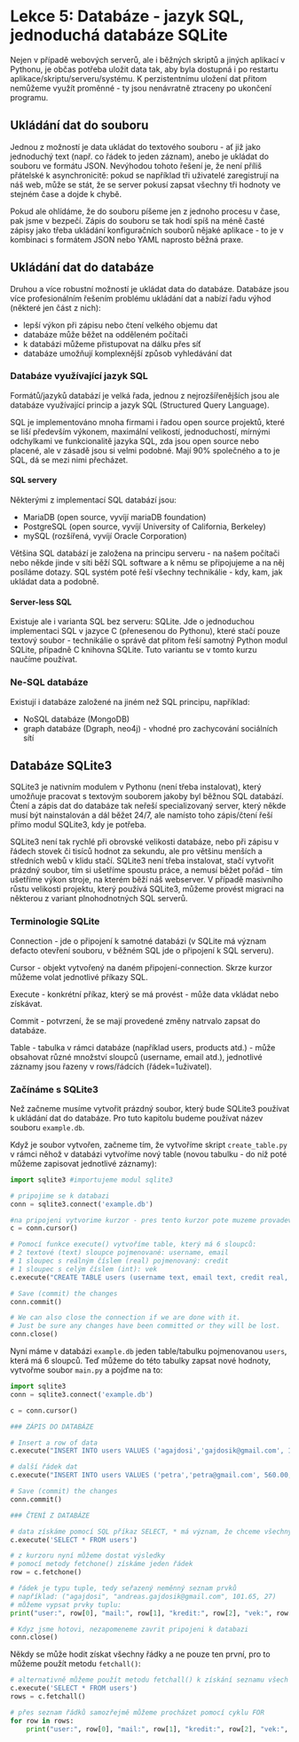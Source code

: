# Lekce 5: Databáze - jazyk SQL, jednoduchá databáze SQLite

Nejen v případě webových serverů, ale i běžných skriptů a jiných aplikací v Pythonu, je občas potřeba uložit data tak, aby byla dostupná i po restartu aplikace/skriptu/serveru/systému.
K perzistentnímu uložení dat přitom nemůžeme využít proměnné - ty jsou nenávratně ztraceny po ukončení programu.

## Ukládání dat do souboru
Jednou z možností je data ukládat do textového souboru - ať již jako jednoduchý text (např. co řádek to jeden záznam), anebo je ukládat do souboru ve formátu JSON.
Nevýhodou tohoto řešení je, že není příliš přátelské k asynchronicitě: pokud se například tři uživatelé zaregistrují na náš web, může se stát, že se server pokusí zapsat všechny tři hodnoty ve stejném čase a dojde k chybě.

Pokud ale ohlídáme, že do souboru píšeme jen z jednoho procesu v čase, pak jsme v bezpečí.
Zápis do souboru se tak hodí spíš na méně časté zápisy jako třeba ukládání konfiguračních souborů nějaké aplikace - to je v kombinaci s formátem JSON nebo YAML naprosto běžná praxe.

## Ukládání dat do databáze

Druhou a více robustní možností je ukládat data do databáze.
Databáze jsou více profesionálním řešením problému ukládání dat a nabízí řadu výhod (některé jen část z nich):
- lepší výkon při zápisu nebo čtení velkého objemu dat
- databáze může běžet na odděleném počítači
- k databázi můžeme přistupovat na dálku přes síť
- databáze umožňují komplexnější způsob vyhledávání dat

### Databáze využívající jazyk SQL 
Formátů/jazyků databází je velká řada, jednou z nejrozšířenějších jsou ale databáze využívající princip a jazyk SQL (Structured Query Language).

SQL je implementováno mnoha firmami i řadou open source projektů, které se liší především výkonem, maximální velikostí, jednoduchostí, mírnými odchylkami ve funkcionalitě jazyka SQL, zda jsou open source nebo placené, ale v zásadě jsou si velmi podobné.
Mají 90% společného a to je SQL, dá se mezi nimi přecházet.

#### SQL servery

Některými z implementací SQL databází jsou:
- MariaDB (open source, vyvíjí mariaDB foundation)
- PostgreSQL (open source, vyvíjí University of California, Berkeley)
- mySQL (rozšířená, vyvíjí Oracle Corporation)

Většina SQL databází je založena na principu serveru - na našem počítači nebo někde jinde v síti běží SQL software a k němu se připojujeme a na něj posíláme dotazy.
SQL systém poté řeší všechny technikálie - kdy, kam, jak ukládat data a podobně.

#### Server-less SQL

Existuje ale i varianta SQL bez serveru: SQLite.
Jde o jednoduchou implementaci SQL v jazyce C (přenesenou do Pythonu), které stačí pouze textový soubor - technikálie o správě dat přitom řeší samotný Python modul SQLite, případně C knihovna SQLite.
Tuto variantu se v tomto kurzu naučíme používat.

### Ne-SQL databáze

Existují i databáze založené na jiném než SQL principu, například:
- NoSQL databáze (MongoDB)
- graph databáze (Dgraph, neo4j) - vhodné pro zachycování sociálních sítí

## Databáze SQLite3

SQLite3 je nativním modulem v Pythonu (není třeba instalovat), který umožňuje pracovat s textovým souborem jakoby byl běžnou SQL databází.
Čtení a zápis dat do databáze tak neřeší specializovaný server, který někde musí být nainstalován a dál běžet 24/7, ale namísto toho zápis/čtení řeší přímo modul SQLite3, kdy je potřeba.

SQLite3 není tak rychlé při obrovské velikosti databáze, nebo při zápisu v řádech stovek či tisíců hodnot za sekundu, ale pro většinu menších a středních webů v klidu stačí.
SQLite3 není třeba instalovat, stačí vytvořit prázdný soubor, tím si ušetříme spoustu práce, a nemusí běžet pořád - tím ušetříme výkon stroje, na kterém běží náš webserver.
V případě masivního růstu velikosti projektu, který používá SQLite3, můžeme provést migraci na některou z variant plnohodnotných SQL serverů.

### Terminologie SQLite

Connection - jde o připojení k samotné databázi (v SQLite má význam defacto otevření souboru, v běžném SQL jde o připojení k SQL serveru).

Cursor - objekt vytvořený na daném připojení-connection. Skrze kurzor můžeme volat jednotlivé příkazy SQL.

Execute - konkrétní příkaz, který se má provést - může data vkládat nebo získávat.

Commit - potvrzení, že se mají provedené změny natrvalo zapsat do databáze.

Table - tabulka v rámci databáze (například users, products atd.) - může obsahovat různé množství sloupců (username, email atd.), jednotlivé záznamy jsou řazeny v rows/řádcích (řádek=1uživatel).   

### Začínáme s SQLite3

Než začneme musíme vytvořit prázdný soubor, který bude SQLite3 používat k ukládání dat do databáze.
Pro tuto kapitolu budeme používat název souboru `example.db`.

Když je soubor vytvořen, začneme tím, že vytvoříme skript `create_table.py` v rámci něhož v databázi vytvoříme nový table (novou tabulku - do níž poté můžeme zapisovat jednotlivé záznamy):

```python
import sqlite3 #importujeme modul sqlite3

# pripojime se k databazi
conn = sqlite3.connect('example.db')

#na pripojeni vytvorime kurzor - pres tento kurzor pote muzeme provadev prikazy - execute()
c = conn.cursor()

# Pomocí funkce execute() vytvoříme table, který má 6 sloupců:
# 2 textové (text) sloupce pojmenované: username, email
# 1 sloupec s reálným číslem (real) pojmenovaný: credit
# 1 sloupec s celým číslem (int): vek
c.execute("CREATE TABLE users (username text, email text, credit real, vek int)")

# Save (commit) the changes
conn.commit()

# We can also close the connection if we are done with it.
# Just be sure any changes have been committed or they will be lost.
conn.close()
```

Nyní máme v databázi `example.db` jeden table/tabulku pojmenovanou `users`, která má 6 sloupců.
Teď můžeme do této tabulky zapsat nové hodnoty, vytvořme soubor `main.py` a pojďme na to:

```python
import sqlite3
conn = sqlite3.connect('example.db')

c = conn.cursor()

### ZÁPIS DO DATABÁZE

# Insert a row of data
c.execute("INSERT INTO users VALUES ('agajdosi','gajdosik@gmail.com', 101.65, 27)")

# další řádek dat
c.execute("INSERT INTO users VALUES ('petra','petra@gmail.com', 560.00, 29)")

# Save (commit) the changes
conn.commit()

### ČTENÍ Z DATABÁZE

# data získáme pomocí SQL příkaz SELECT, * má význam, že chceme všechny sloupce
c.execute('SELECT * FROM users')

# z kurzoru nyní můžeme dostat výsledky
# pomocí metody fetchone() získáme jeden řádek
row = c.fetchone()

# řádek je typu tuple, tedy seřazený neměnný seznam prvků
# například: ("agajdosi", "andreas.gajdosik@gmail.com", 101.65, 27) 
# můžeme vypsat prvky tuplu:
print("user:", row[0], "mail:", row[1], "kredit:", row[2], "vek:", row[3])

# Kdyz jsme hotovi, nezapomeneme zavrit pripojeni k databazi
conn.close()
```

Někdy se může hodit získat všechny řádky a ne pouze ten první, pro to můžeme použít metodu `fetchall()`:

```python
# alternativně můžeme použít metodu fetchall() k získání seznamu všech řádků:
c.execute('SELECT * FROM users')
rows = c.fetchall()

# přes seznam řádků samozřejmě můžeme procházet pomocí cyklu FOR
for row in rows:
    print("user:", row[0], "mail:", row[1], "kredit:", row[2], "vek:", row[3])
```

